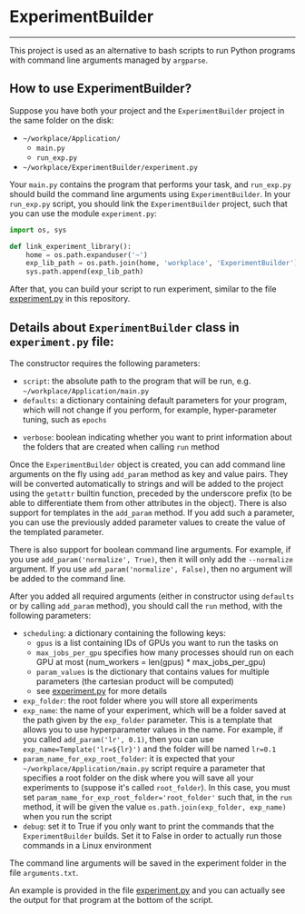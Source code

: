 # ExperimentBuilder

---

This project is used as an alternative to bash scripts to run Python programs with command line arguments managed by `argparse`.

How to use ExperimentBuilder?
-----------------------------

Suppose you have both your project and the `ExperimentBuilder` project in the same folder on the disk:

- `~/workplace/Application/`
  - `main.py`
  - `run_exp.py`
- `~/workplace/ExperimentBuilder/experiment.py`

Your `main.py` contains the program that performs your task, and `run_exp.py` should build the command line arguments using `ExperimentBuilder`. In your `run_exp.py` script, you should link the `ExperimentBuilder` project, such that you can use the module `experiment.py`:

```python
import os, sys

def link_experiment_library():
    home = os.path.expanduser('~')
    exp_lib_path = os.path.join(home, 'workplace', 'ExperimentBuilder')
    sys.path.append(exp_lib_path)
```

After that, you can build your script to run experiment, similar to the file [experiment.py](https://github.com/ionutmodo/ExperimentBuilder/blob/main/example.py) in this repository.

Details about `ExperimentBuilder` class in `experiment.py` file:
----------------------------------------------------------------

The constructor requires the following parameters:
- `script`: the absolute path to the program that will be run, e.g. `~/workplace/Application/main.py`
- `defaults`: a dictionary containing default parameters for your program, which will not change if you perform, for example, hyper-parameter tuning, such as `epochs`
<!-- - `CUDA_VISIBLE_DEVICES`: similar to the environment variable in Linux -->
- `verbose`: boolean indicating whether you want to print information about the folders that are created when calling `run` method

Once the `ExperimentBuilder` object is created, you can add command line arguments on the fly using `add_param` method as key and value pairs. They will be converted automatically to strings and will be added to the project using the `getattr` builtin function, preceded by the underscore prefix (to be able to differentiate them from other attributes in the object). There is also support for templates in the `add_param` method. If you add such a parameter, you can use the previously added parameter values to create the value of the templated parameter.

There is also support for boolean command line arguments. For example, if you use `add_param('normalize', True)`, then it will only add the `--normalize` argument. If you use `add_param('normalize', False)`, then no argument will be added to the command line.

After you added all required arguments (either in constructor using `defaults` or by calling `add_param` method), you should call the `run` method, with the following parameters:
- `scheduling`: a dictionary containing the following keys:
  - `gpus` is a list containing IDs of GPUs you want to run the tasks on
  - `max_jobs_per_gpu` specifies how many processes should run on each GPU at most (num_workers = len(gpus) * max_jobs_per_gpu)
  - `param_values` is the dictionary that contains values for multiple parameters (the cartesian product will be computed)
  - see [experiment.py](https://github.com/ionutmodo/ExperimentBuilder/blob/main/example.py) for more details
- `exp_folder`: the root folder where you will store all experiments
- `exp_name`: the name of your experiment, which will be a folder saved at the path given by the `exp_folder` parameter. This is a template that allows you to use hyperparameter values in the name. For example, if you called `add_param('lr', 0.1)`, then you can use ```exp_name=Template('lr=${lr}')``` and the folder will be named `lr=0.1`
- `param_name_for_exp_root_folder`: it is expected that your `~/workplace/Application/main.py` script require a parameter that specifies a root folder on the disk where you will save all your experiments to (suppose it's called `root_folder`). In this case, you must set `param_name_for_exp_root_folder='root_folder'` such that, in the `run` method, it will be given the value `os.path.join(exp_folder, exp_name)` when you run the script
- `debug`: set it to True if you only want to print the commands that the `ExperimentBuilder` builds. Set it to False in order to actually run those commands in a Linux environment

The command line arguments will be saved in the experiment folder in the file `arguments.txt`.

An example is provided in the file [experiment.py](https://github.com/ionutmodo/ExperimentBuilder/blob/main/example.py) and you can actually see the output for that program at the bottom of the script.